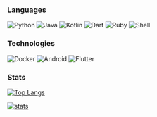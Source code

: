 ### Languages

![Python](https://img.shields.io/badge/-Python-000?&logo=Python&logoColor=white)
![Java](https://img.shields.io/badge/-Java-000?&logo=Java&logoColor=white)
![Kotlin](https://img.shields.io/badge/-Kotlin-000?&logo=Kotlin&logoColor=white)
![Dart](https://img.shields.io/badge/-Dart-000?&logo=Dart&logoColor=white)
![Ruby](https://img.shields.io/badge/-Ruby-000?&logo=Ruby&logoColor=white)
![Shell](https://img.shields.io/badge/-Shell-000?&logo=Shell&logoColor=white)

### Technologies

![Docker](https://img.shields.io/badge/-Docker-000?&logo=Docker)
![Android](https://img.shields.io/badge/-Android-000?&logo=Android)
![Flutter](https://img.shields.io/badge/-Flutter-000?&logo=Flutter)

### Stats

[![Top Langs](https://github-readme-stats.vercel.app/api/top-langs/?username=nguyen-ngoc-thach&layout=compact&theme=chartreuse-dark)](https://github.com/nguyen-ngoc-thach)

[![stats](https://github-readme-stats.vercel.app/api?username=nguyen-ngoc-thach&count_private=true&show_icons=true&include_all_commits=true&theme=chartreuse-dark)](https://github.com/nguyen-ngoc-thach)
